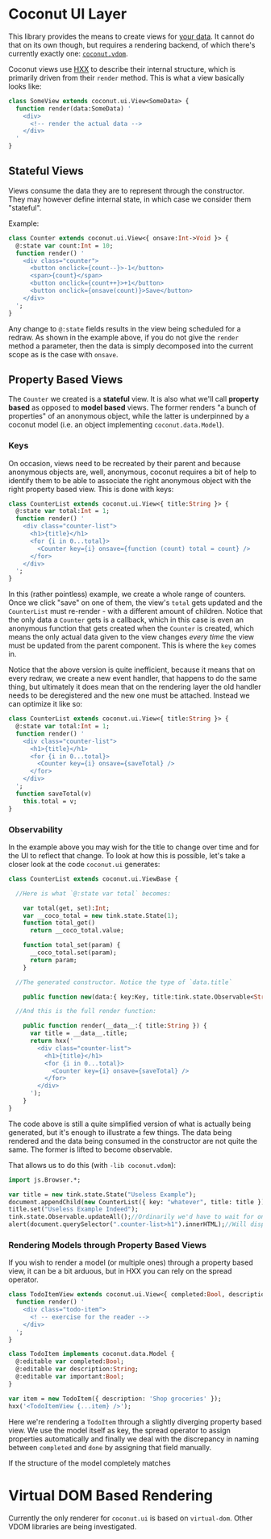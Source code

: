 # Coconut UI Layer

This library provides the means to create views for [your data](https://github.com/MVCoconut/coconut.data#coconut-data). It cannot do that on its own though, but requires a rendering backend, of which there's currently exactly one: [`coconut.vdom`](https://github.com/MVCoconut/coconut.vdom).

Coconut views use [HXX](https://github.com/haxetink/tink_hxx#readme) to describe their internal structure, which is primarily driven from their `render` method. This is what a view basically looks like:

```haxe
class SomeView extends coconut.ui.View<SomeData> {
  function render(data:SomeData) '
    <div>
      <!-- render the actual data -->
    </div>
  '
}
```

## Stateful Views

Views consume the data they are to represent through the constructor. They may however define internal state, in which case we consider them "stateful".

Example:

```haxe
class Counter extends coconut.ui.View<{ onsave:Int->Void }> {
  @:state var count:Int = 10;
  function render() '
    <div class="counter">
      <button onclick={count--}>-1</button>
      <span>{count}</span>
      <button onclick={count++}>+1</button>
      <button onclick={onsave(count)}>Save</button>
    </div>
  ';
}
```

Any change to `@:state` fields results in the view being scheduled for a redraw. As shown in the example above, if you do not give the `render` method a parameter, then the data is simply decomposed into the current scope as is the case with `onsave`.

## Property Based Views

The `Counter` we created is a **stateful** view. It is also what we'll call **property based** as opposed to **model based** views. The former renders "a bunch of properties" of an anonymous object, while the latter is underpinned by a coconut model (i.e. an object implementing `coconut.data.Model`). 

### Keys

On occasion, views need to be recreated by their parent and because anonymous objects are, well, anonymous, coconut requires a bit of help to identify them to be able to associate the right anonymous object with the right property based view. This is done with keys:

```haxe
class CounterList extends coconut.ui.View<{ title:String }> {
  @:state var total:Int = 1;
  function render() '
    <div class="counter-list">
      <h1>{title}</h1>
      <for {i in 0...total}>
        <Counter key={i} onsave={function (count) total = count} />
      </for>
    </div>
  ';
}
```

In this (rather pointless) example, we create a whole range of counters. Once we click "save" on one of them, the view's `total` gets updated and the `CounterList` must re-render - with a different amount of children. Notice that the only data a `Counter` gets is a callback, which in this case is even an anonymous function that gets created when the `Counter` is created, which means the only actual data given to the view changes *every time* the view must be updated from the parent component. This is where the `key` comes in. 

Notice that the above version is quite inefficient, because it means that on every redraw, we create a new event handler, that happens to do the same thing, but ultimately it does mean that on the rendering layer the old handler needs to be deregistered and the new one must be attached. Instead we can optimize it like so:

```haxe
class CounterList extends coconut.ui.View<{ title:String }> {
  @:state var total:Int = 1;
  function render() '
    <div class="counter-list">
      <h1>{title}</h1>
      <for {i in 0...total}>
        <Counter key={i} onsave={saveTotal} />
      </for>
    </div>
  ';
  function saveTotal(v)
    this.total = v;
}
```

### Observability

In the example above you may wish for the title to change over time and for the UI to reflect that change. To look at how this is possible, let's take a closer look at the code `coconut.ui` generates:

```haxe
class CounterList extends coconut.ui.ViewBase {

  //Here is what `@:state var total` becomes:

    var total(get, set):Int;
    var __coco_total = new tink.state.State(1);
    function total_get() 
      return __coco_total.value;

    function total_set(param) {
      __coco_total.set(param);
      return param;
    }

  //The generated constructor. Notice the type of `data.title`

    public function new(data:{ key:Key, title:tink.state.Observable<String> });

  //And this is the full render function:

    public function render(__data__:{ title:String }) {
      var title = __data__.title;
      return hxx('
        <div class="counter-list">
          <h1>{title}</h1>
          <for {i in 0...total}>
            <Counter key={i} onsave={saveTotal} />
          </for>
        </div>    
      ');
    }
}
```

The code above is still a quite simplified version of what is actually being generated, but it's enough to illustrate a few things. The data being rendered and the data being consumed in the constructor are not quite the same. The former is lifted to become observable.

That allows us to do this (with `-lib coconut.vdom`):

```haxe
import js.Browser.*;

var title = new tink.state.State("Useless Example");
document.appendChild(new CounterList({ key: "whatever", title: title }).toElement());
title.set("Useless Example Indeed");
tink.state.Observable.updateAll();//Ordinarily we'd have to wait for one frame for the changes to be applied, but let's just force them
alert(document.querySelector(".counter-list>h1").innerHTML);//Will display "Useless Example Indeed"
```

### Rendering Models through Property Based Views

If you wish to render a model (or multiple ones) through a property based view, it can be a bit arduous, but in HXX you can rely on the spread operator.

```haxe
class TodoItemView extends coconut.ui.View<{ completed:Bool, description:String, important:Bool }> {
  function render() '
    <div class="todo-item">
      <! -- exercise for the reader -->
    </div>
  ';
}

class TodoItem implements coconut.data.Model {
  @:editable var completed:Bool;
  @:editable var description:String;
  @:editable var important:Bool;
}

var item = new TodoItem({ description: 'Shop groceries' });
hxx('<TodoItemView {...item} />');
```

Here we're rendering a `TodoItem` through a slightly diverging property based view. We use the model itself as key, the spread operator to assign properties automatically and finally we deal with the discrepancy in naming between `completed` and `done` by assigning that field manually.

If the structure of the model completely matches

# Virtual DOM Based Rendering

Currently the only renderer for `coconut.ui` is based on `virtual-dom`. Other VDOM libraries are being investigated.



